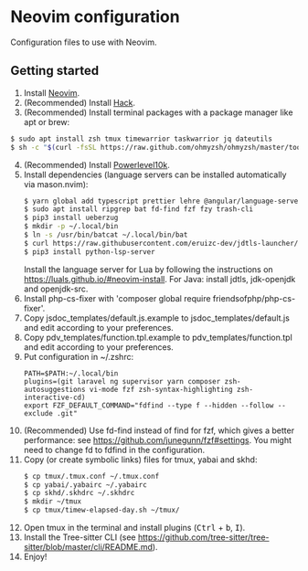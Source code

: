 # Neovim configuration
Configuration files to use with Neovim.

## Getting started
1. Install [Neovim](https://github.com/neovim/neovim/wiki/Installing-Neovim).
2. (Recommended) Install [Hack](https://github.com/ryanoasis/nerd-fonts/tree/master/patched-fonts/Hack#quick-installation).
3. (Recommended) Install terminal packages with a package manager like apt or brew:
```zsh
$ sudo apt install zsh tmux timewarrior taskwarrior jq dateutils
$ sh -c "$(curl -fsSL https://raw.github.com/ohmyzsh/ohmyzsh/master/tools/install.sh)"
```
4. (Recommended) Install [Powerlevel10k](https://github.com/romkatv/powerlevel10k).
5. Install dependencies (language servers can be installed automatically via mason.nvim):
    ```zsh
    $ yarn global add typescript prettier lehre @angular/language-server vscode-css-languageserver-bin graphql-language-service-cli vscode-html-languageserver-bin intelephense vscode-json-languageserver typescript typescript-language-server vls yaml-language-server emmet-ls dockerfile-language-server-nodejs
    $ sudo apt install ripgrep bat fd-find fzf fzy trash-cli
    $ pip3 install ueberzug
    $ mkdir -p ~/.local/bin
    $ ln -s /usr/bin/batcat ~/.local/bin/bat
    $ curl https://raw.githubusercontent.com/eruizc-dev/jdtls-launcher/master/install.sh | bash
    $ pip3 install python-lsp-server
    ```
    Install the language server for Lua by following the instructions on https://luals.github.io/#neovim-install.
    For Java: install jdtls, jdk-openjdk and openjdk-src.
6. Install php-cs-fixer with 'composer global require friendsofphp/php-cs-fixer'.
7. Copy jsdoc_templates/default.js.example to jsdoc_templates/default.js and edit according to your preferences.
8. Copy pdv_templates/function.tpl.example to pdv_templates/function.tpl and edit according to your preferences.
9. Put configuration in ~/.zshrc:
    ```
    PATH=$PATH:~/.local/bin
    plugins=(git laravel ng supervisor yarn composer zsh-autosuggestions vi-mode fzf zsh-syntax-highlighting zsh-interactive-cd)
    export FZF_DEFAULT_COMMAND="fdfind --type f --hidden --follow --exclude .git"
    ```
10. (Recommended) Use fd-find instead of find for fzf, which gives a better performance: see https://github.com/junegunn/fzf#settings. You might need to change fd to fdfind in the configuration.
11. Copy (or create symbolic links) files for tmux, yabai and skhd:
    ```zsh
    $ cp tmux/.tmux.conf ~/.tmux.conf
    $ cp yabai/.yabairc ~/.yabairc
    $ cp skhd/.skhdrc ~/.skhdrc
    $ mkdir ~/tmux
    $ cp tmux/timew-elapsed-day.sh ~/tmux/
    ```
12. Open tmux in the terminal and install plugins (<kbd>Ctrl</kbd> + <kbd>b</kbd>, <kbd>I</kbd>).
13. Install the Tree-sitter CLI (see https://github.com/tree-sitter/tree-sitter/blob/master/cli/README.md).
14. Enjoy!
